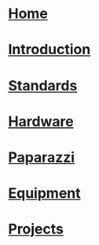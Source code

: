 # [Home](http://wiki.mavlab.info/)
# [Introduction](../wiki/introduction)
# [Standards](../wiki#lab-standards)
# [Hardware](../wiki/)
# [Paparazzi](https://paparazziuav.org/)
# [Equipment](../wiki/equipment)
# [Projects](https://trello.com/b/FelPdV49/mavlab-overview)